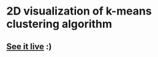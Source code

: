 # 2D visualization of k-means clustering algorithm
## [See it live](https://hckr.github.io/k-means-visualization/) :)
